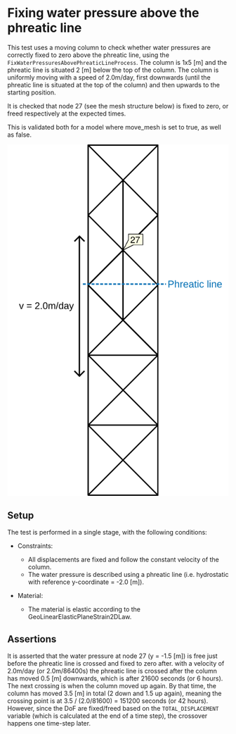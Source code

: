 # Fixing water pressure above the phreatic line

This test uses a moving column to check whether water pressures are correctly fixed to zero above the phreatic line,
using the `FixWaterPressuresAbovePhreaticLineProcess`. The column is 1x5 [m] and the phreatic line is situated 2 [m]
below the top of the column. The column is uniformly moving with a speed of 2.0m/day, first downwards (until the
phreatic line is situated at the top of the column) and then upwards to the starting position.

It is checked that node 27 (see the mesh structure below) is fixed to zero, or freed respectively at the expected times.

This is validated both for a model where move_mesh is set to true, as well as false.

![MeshStructure](MeshStructure.svg)

## Setup

The test is performed in a single stage, with the following conditions:

- Constraints:
    - All displacements are fixed and follow the constant velocity of the column.
    - The water pressure is described using a phreatic line (i.e. hydrostatic with reference y-coordinate = -2.0 [m]).


- Material:
    - The material is elastic according to the GeoLinearElasticPlaneStrain2DLaw.

## Assertions

It is asserted that the water pressure at node 27 (y = -1.5 [m]) is free just before the phreatic line is crossed and
fixed to zero after.
with a velocity of 2.0m/day (or 2.0m/86400s) the phreatic line is crossed after the column has moved 0.5 [m] downwards,
which is after 21600 seconds (or 6 hours). The next crossing is when the column moved up again. By that time, the column
has moved 3.5 [m] in total (2 down and 1.5 up again), meaning the crossing point is at 3.5 / (2.0/81600) = 151200
seconds (or 42 hours). However, since the DoF are fixed/freed based on the `TOTAL_DISPLACEMENT` variable (which is
calculated at the end of a time step), the crossover happens one time-step later. 
